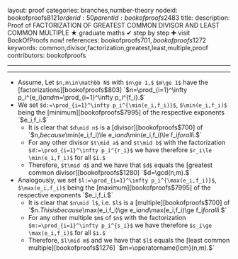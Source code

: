 layout: proof
categories: branches,number-theory
nodeid: bookofproofs$8121
orderid: 50
parentid: bookofproofs$2483
title: 
description:  Proof of FACTORIZATION OF GREATEST COMMON DIVISOR AND LEAST COMMON MULTIPLE &#9733; graduate maths &#10004; step by step &#10010; visit BookOfProofs now!
references: bookofproofs$701,bookofproofs$1272
keywords: common,divisor,factorization,greatest,least,multiple,proof
contributors: bookofproofs

---


---

* Assume, Let `$n,m\in\mathbb N$` with `$n\ge 1,$` `$m\ge 1$` have the [factorizations][bookofproofs$803] `$n=\prod_{i=1}^\infty p_i^{e_i}$` and `$m=\prod_{i=1}^\infty p_i^{f_i}.$`
* We set `$d:=\prod_{i=1}^\infty p_i^{\min(e_i,f_i)}$`, `$\min(e_i,f_i)$` being the [minimum][bookofproofs$7995] of the respective exponents `$e_i,f_i.$`
   * It is clear that `$d\mid n$` is a [divisor][bookofproofs$700] of `$n,$` because `$\min(e_i,f_i)\le e_i$` and `$\min(e_i,f_i)\le f_i$` for all `$i.$`
   * For any other divisor `$t\mid a$` and `$t\mid b$` with the factorization `$d:=\prod_{i=1}^\infty p_i^{r_i}$` we have therefore `$r_i\le  \min(e_i,f_i)$` for all `$i.$`
   * Therefore, `$t\mid d$` and we have that `$d$` equals the [greatest common divisor][bookofproofs$1280] `$d=\gcd(n,m).$`
* Analogously, we set `$l:=\prod_{i=1}^\infty p_i^{\max(e_i,f_i)}$`, `$\max(e_i,f_i)$` being the [maximum][bookofproofs$7995] of the respective exponents `$e_i,f_i.$`
   * It is clear that `$n\mid l$`, i.e. `$l$` is a [multiple][bookofproofs$700] of `$n.$` This is because `$\max(e_i,f_i)\ge e_i$` and `$\max(e_i,f_i)\ge f_i$` for all `$i.$`
   * For any other multiple `$m$` of `$n$` with the factorization `$m:=\prod_{i=1}^\infty p_i^{s_i}$` we have therefore `$s_i\ge  \max(e_i,f_i)$` for all `$i.$`
   * Therefore, `$l\mid m$` and we have that `$l$` equals the [least common multiple][bookofproofs$1276] `$m=\operatorname{lcm}(n,m).$`
